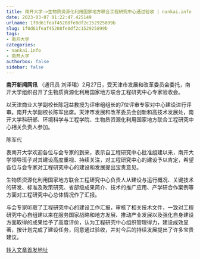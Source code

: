 ```yaml
---
title: 南开大学->生物质资源化利用国家地方联合工程研究中心通过验收 | nankai.info
date: 2023-03-07 01:22:47.425149
urlname: 1f0d61feaf45208fe8df2c152925899b
slug: 1f0d61feaf45208fe8df2c152925899b
tags: 
- 南开大学
categories:
- nankai.info
- 南开大学
authorbox: false
sidebar: false
---
```

**南开新闻网讯** （通讯员 刘泽珺）2月27日，受天津市发展和改革委员会委托，南开大学组织召开了生物质资源化利用国家地方联合工程研究中心专家验收会。

以天津商业大学副校长陈冠益教授为评审组组长的7位评审专家对中心建设进行评审。南开大学副校长陈军出席。天津市发展和改革委员会创新和高技术发展处，南开大学科研部、环境科学与工程学院、生物质资源化利用国家地方联合工程研究中心相关负责人参加。

陈军代
<!--more-->
表南开大学欢迎各位与会专家的到来，表示自工程研究中心批准组建以来，南开大学领导班子对其建设高度重视、持续关注，对工程研究中心的建设予以肯定，希望各位与会专家对工程研究中心的建设和发展提出宝贵意见。

生物质资源化利用国家地方联合工程研究中心负责人从建设与运行概况、关键技术的研发、标准及政策研究、省部级成果简介、技术的推广应用、产学研合作案例等方面对工程研究中心总体情况作了汇报。

与会专家听取了工程研究中心的建设工作汇报，审核了相关技术文件，一致对工程研究中心自组建以来在服务国家战略和地方发展、推动产业发展以及强化自身建设方面取得的成果给予了高度评价，认为工程研究中心组织管理得力，建设成效显著，按计划完成了建设任务，同意通过验收，并对今后的持续发展提出了许多宝贵建议。



[转入文章首发地址](http://news.nankai.edu.cn/ywsd/system/2023/03/01/030054560.shtml)